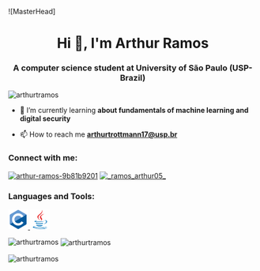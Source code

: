 ![MasterHead]
<h1 align="center">Hi 👋, I'm Arthur Ramos</h1>
<h3 align="center">A computer science student at University of São Paulo (USP-Brazil)</h3>

<p align="left"> <img src="https://komarev.com/ghpvc/?username=arthurtramos&label=Profile%20views&color=0e75b6&style=flat" alt="arthurtramos" /> </p>

- 🌱 I’m currently learning **about fundamentals of machine learning and digital security**

- 📫 How to reach me **arthurtrottmann17@usp.br**

<h3 align="left">Connect with me:</h3>
<p align="left">
<a href="https://linkedin.com/in/arthur-ramos-9b81b9201" target="blank"><img align="center" src="https://raw.githubusercontent.com/rahuldkjain/github-profile-readme-generator/master/src/images/icons/Social/linked-in-alt.svg" alt="arthur-ramos-9b81b9201" height="30" width="40" /></a>
<a href="https://instagram.com/_ramos_arthur05_" target="blank"><img align="center" src="https://raw.githubusercontent.com/rahuldkjain/github-profile-readme-generator/master/src/images/icons/Social/instagram.svg" alt="_ramos_arthur05_" height="30" width="40" /></a>
</p>

<h3 align="left">Languages and Tools:</h3>
<p align="left"> <a href="https://www.cprogramming.com/" target="_blank" rel="noreferrer"> <img src="https://raw.githubusercontent.com/devicons/devicon/master/icons/c/c-original.svg" alt="c" width="40" height="40"/> </a> <a href="https://www.java.com" target="_blank" rel="noreferrer"> <img src="https://raw.githubusercontent.com/devicons/devicon/master/icons/java/java-original.svg" alt="java" width="40" height="40"/> </a> </p>

<p><img align="left" src="https://github-readme-stats.vercel.app/api/top-langs?username=arthurtramos&show_icons=true&locale=en&layout=compact" alt="arthurtramos" /></p>

<p>&nbsp;<img align="center" src="https://github-readme-stats.vercel.app/api?username=arthurtramos&show_icons=true&locale=en" alt="arthurtramos" /></p>

<p><img align="center" src="https://github-readme-streak-stats.herokuapp.com/?user=arthurtramos&" alt="arthurtramos" /></p>
